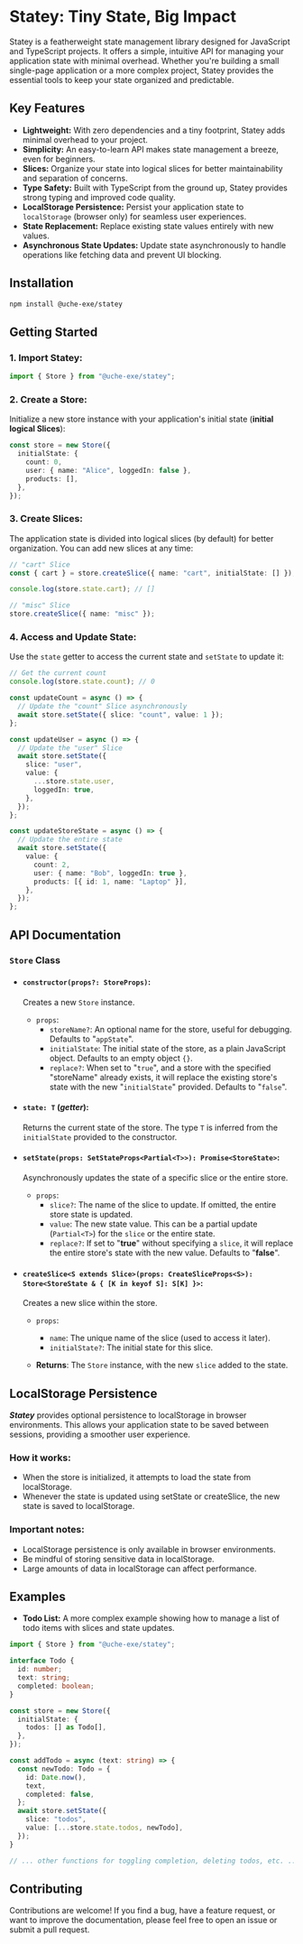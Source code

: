 # Statey: Tiny State, Big Impact

Statey is a featherweight state management library designed for JavaScript and TypeScript projects. It offers a simple, intuitive API for managing your application state with minimal overhead. Whether you're building a small single-page application or a more complex project, Statey provides the essential tools to keep your state organized and predictable.

## Key Features

- **Lightweight:** With zero dependencies and a tiny footprint, Statey adds minimal overhead to your project.
- **Simplicity:** An easy-to-learn API makes state management a breeze, even for beginners.
- **Slices:** Organize your state into logical slices for better maintainability and separation of concerns.
- **Type Safety:** Built with TypeScript from the ground up, Statey provides strong typing and improved code quality.
- **LocalStorage Persistence:** Persist your application state to `localStorage` (browser only) for seamless user experiences.
- **State Replacement:** Replace existing state values entirely with new values.
- **Asynchronous State Updates:** Update state asynchronously to handle operations like fetching data and prevent UI blocking.
<!-- * **Pub/Sub:**  A built-in publish-subscribe mechanism allows components to react to state changes efficiently. -->

## Installation

```bash
npm install @uche-exe/statey
```

## Getting Started

### 1. Import Statey:

```typescript
import { Store } from "@uche-exe/statey";
```

### 2. Create a Store:

Initialize a new store instance with your application's initial state (**initial logical Slices**):

```typescript
const store = new Store({
  initialState: {
    count: 0,
    user: { name: "Alice", loggedIn: false },
    products: [],
  },
});
```

### 3. Create Slices:

The application state is divided into logical slices (by default) for better organization. You can add new slices at any time:

```typescript
// "cart" Slice
const { cart } = store.createSlice({ name: "cart", initialState: [] });

console.log(store.state.cart); // []

// "misc" Slice
store.createSlice({ name: "misc" });
```

### 4. Access and Update State:

Use the `state` getter to access the current state and `setState` to update it:

```typescript
// Get the current count
console.log(store.state.count); // 0

const updateCount = async () => {
  // Update the "count" Slice asynchronously
  await store.setState({ slice: "count", value: 1 });
};

const updateUser = async () => {
  // Update the "user" Slice
  await store.setState({
    slice: "user",
    value: {
      ...store.state.user,
      loggedIn: true,
    },
  });
};

const updateStoreState = async () => {
  // Update the entire state
  await store.setState({
    value: {
      count: 2,
      user: { name: "Bob", loggedIn: true },
      products: [{ id: 1, name: "Laptop" }],
    },
  });
};
```

## API Documentation

### `Store` Class

- #### `constructor(props?: StoreProps)`:

  Creates a new `Store` instance.

  - `props`:
    - `storeName?`: An optional name for the store, useful for debugging. Defaults to "`appState`".
    - `initialState`: The initial state of the store, as a plain JavaScript object. Defaults to an empty object `{}`.
    - `replace?`: When set to "`true`", and a store with the specified "storeName" already exists, it will replace the existing store's state with the new "`initialState`" provided. Defaults to "`false`".

- #### `state: T` (**_getter_**):

  Returns the current state of the store. The type `T` is inferred from the `initialState` provided to the constructor.

- #### `setState(props: SetStateProps<Partial<T>>): Promise<StoreState>`:

  Asynchronously updates the state of a specific slice or the entire store.

  - `props`:
    - `slice?`: The name of the slice to update. If omitted, the entire store state is updated.
    - `value`: The new state value. This can be a partial update (`Partial<T>`) for the `slice` or the entire state.
    - `replace?`: If set to "**true**" without specifying a `slice`, it will replace the entire store's state with the new value. Defaults to "**false**".

- #### `createSlice<S extends Slice>(props: CreateSliceProps<S>): Store<StoreState & { [K in keyof S]: S[K] }>`:

  Creates a new slice within the store.

  - `props`:

    - `name`: The unique name of the slice (used to access it later).
    - `initialState?`: The initial state for this slice.

  - **Returns**: The `Store` instance, with the new `slice` added to the state.

<!-- subscribe(callback: (state: T) => void, config?: (state: T) => void): () => void:

Subscribes a callback function to be executed whenever the store's state changes.

callback: The function to be called with the updated state.
config: (Currently unused) Future support for configuration options.
Returns: A function that can be called to unsubscribe the callback. -->

## LocalStorage Persistence

**_Statey_** provides optional persistence to localStorage in browser environments. This allows your application state to be saved between sessions, providing a smoother user experience.

### How it works:

- When the store is initialized, it attempts to load the state from localStorage.
- Whenever the state is updated using setState or createSlice, the new state is saved to localStorage.

### Important notes:

- LocalStorage persistence is only available in browser environments.
- Be mindful of storing sensitive data in localStorage.
- Large amounts of data in localStorage can affect performance.

## Examples

- **Todo List:** A more complex example showing how to manage a list of todo items with slices and state updates.

```typescript
import { Store } from "@uche-exe/statey";

interface Todo {
  id: number;
  text: string;
  completed: boolean;
}

const store = new Store({
  initialState: {
    todos: [] as Todo[],
  },
});

const addTodo = async (text: string) => {
  const newTodo: Todo = {
    id: Date.now(),
    text,
    completed: false,
  };
  await store.setState({
    slice: "todos",
    value: [...store.state.todos, newTodo],
  });
}

// ... other functions for toggling completion, deleting todos, etc. ...
```

## Contributing

Contributions are welcome! If you find a bug, have a feature request, or want to improve the documentation, please feel free to open an issue or submit a pull request.
